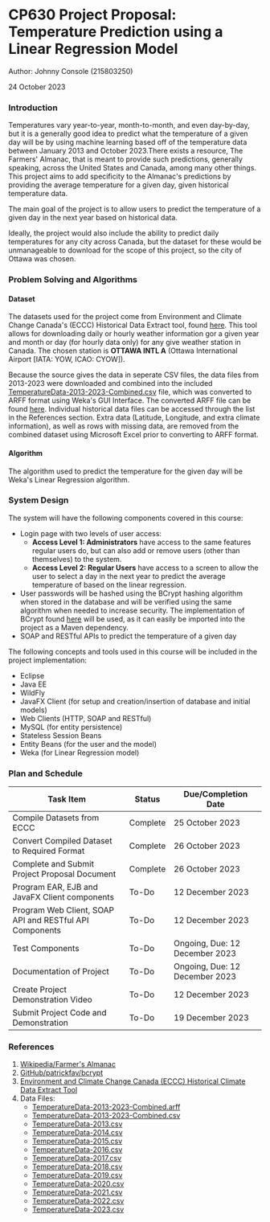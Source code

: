 # CP630 Project Proposal: Temperature Prediction using a Linear Regression Model

Author: Johnny Console (215803250)

24 October 2023

### Introduction

Temperatures vary year-to-year, month-to-month, and even day-by-day, but
it is a generally good idea to predict what the temperature of a given
day will be by using machine learning based off of the temperature data
between January 2013 and October 2023.There exists a resource, The
Farmers' Almanac, that is meant to provide such predictions, generally
speaking, across the United States and Canada, among many other things.
This project aims to add specificity to the Almanac's predictions by
providing the average temperature for a given day, given historical
temperature data.

The main goal of the project is to allow users to predict the
temperature of a given day in the next year based on historical data.

Ideally, the project would also include the ability to predict daily
temperatures for any city across Canada, but the dataset for these would
be unmanageable to download for the scope of this project, so the city
of Ottawa was chosen.

### Problem Solving and Algorithms

#### Dataset

The datasets used for the project come from Environment and Climate
Change Canada\'s (ECCC) Historical Data Extract tool, found
[here](https://climate.weather.gc.ca/historical_data/search_historic_data_e.html).
This tool allows for downloading daily or hourly weather information gor
a given year and month or day (for hourly data only) for any give
weather station in Canada. The chosen station is **OTTAWA INTL A**
(Ottawa International Airport \[IATA: YOW, ICAO: CYOW\]).

Because the source gives the data in seperate CSV files, the data files
from 2013-2023 were downloaded and combined into the included
[TemperatureData-2013-2023-Combined.csv](Proposal/files/TemperatureData-2013-2023-Combined.csv)
file, which was converted to ARFF format using Weka\'s GUI Interface.
The converted ARFF file can be found
[here](Proposal/files/TemperatureData-2013-2023-Combined.arff). Individual
historical data files can be accessed through the list in the References
section. Extra data (Latitude, Longitude, and extra climate
information), as well as rows with missing data, are removed from the
combined dataset using Microsoft Excel prior to converting to ARFF
format.

#### Algorithm

The algorithm used to predict the temperature for the given day will be
Weka\'s Linear Regression algorithm.

### System Design

The system will have the following components covered in this course:

-   Login page with two levels of user access:
    -   **Access Level 1: Administrators** have access to the same
        features regular users do, but can also add or remove users
        (other than themselves) to the system.
    -   **Access Level 2: Regular Users** have access to a screen to
        allow the user to select a day in the next year to predict the
        average temperature of based on the linear regression.
-   User passwords will be hashed using the BCrypt hashing algorithm
    when stored in the database and will be verified using the same
    algorithm when needed to increase security. The implementation of
    BCrypt found [here](https://github.com/patrickfav/bcrypt) will be
    used, as it can easily be imported into the project as a Maven
    dependency.
-   SOAP and RESTful APIs to predict the temperature of a given day

The following concepts and tools used in this course will be included in
the project implementation:

-   Eclipse
-   Java EE
-   WildFly
-   JavaFX Client (for setup and creation/insertion of database and
    initial models)
-   Web Clients (HTTP, SOAP and RESTful)
-   MySQL (for entity persistence)
-   Stateless Session Beans
-   Entity Beans (for the user and the model)
-   Weka (for Linear Regression model)

### Plan and Schedule

  | Task Item                                                 | Status     | Due/Completion Date
  | --------------------------------------------------------- | ---------- | --------------------------------
  | Compile Datasets from ECCC                                | Complete   | 25 October 2023
  | Convert Compiled Dataset to Required Format               | Complete   | 26 October 2023
  | Complete and Submit Project Proposal Document             | Complete   | 26 October 2023
  | Program EAR, EJB and JavaFX Client components             | To-Do      | 12 December 2023
  | Program Web Client, SOAP API and RESTful API Components   | To-Do      | 12 December 2023
  | Test Components                                           | To-Do      | Ongoing, Due: 12 December 2023
  | Documentation of Project                                  | To-Do      | Ongoing, Due: 12 December 2023
  | Create Project Demonstration Video                        | To-Do      | 12 December 2023
  | Submit Project Code and Demonstration                     | To-Do      | 19 December 2023

### References

1.  [Wikipedia/Farmer's
    Almanac](https://en.wikipedia.org/wiki/Farmers%27_Almanac)
2.  [GitHub/patrickfav/bcrypt](https://github.com/patrickfav/bcrypt)
3.  [Environment and Climate Change Canada (ECCC) Historical Climate
    Data Extract
    Tool](https://climate.weather.gc.ca/historical_data/search_historic_data_e.html)
4.  Data Files:
    -   [TemperatureData-2013-2023-Combined.arff](Proposal/files/TemperatureData-2013-2023-Combined.arff)
    -   [TemperatureData-2013-2023-Combined.csv](Proposal/files/TemperatureData-2013-2023-Combined.csv)
    -   [TemperatureData-2013.csv](Proposal/files/TemperatureData-2013.csv)
    -   [TemperatureData-2014.csv](Proposal/files/TemperatureData-2014.csv)
    -   [TemperatureData-2015.csv](Proposal/files/TemperatureData-2015.csv)
    -   [TemperatureData-2016.csv](Proposal/files/TemperatureData-2016.csv)
    -   [TemperatureData-2017.csv](Proposal/files/TemperatureData-2017.csv)
    -   [TemperatureData-2018.csv](Proposal/files/TemperatureData-2018.csv)
    -   [TemperatureData-2019.csv](Proposal/files/TemperatureData-2019.csv)
    -   [TemperatureData-2020.csv](Proposal/files/TemperatureData-2020.csv)
    -   [TemperatureData-2021.csv](Proposal/files/TemperatureData-2021.csv)
    -   [TemperatureData-2022.csv](Proposal/files/TemperatureData-2022.csv)
    -   [TemperatureData-2023.csv](Proposal/files/TemperatureData-2023.csv)
	
